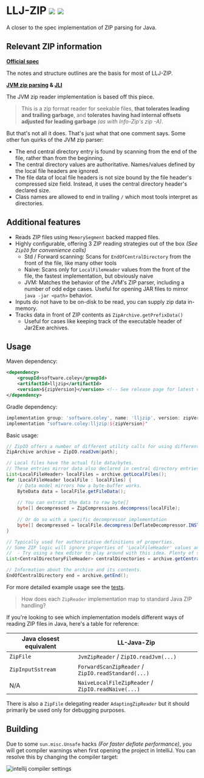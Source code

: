 # LLJ-ZIP [![](https://jitpack.io/v/Col-E/LL-Java-Zip.svg)](https://jitpack.io/#Col-E/LL-Java-Zip) ![](https://github.com/Col-E/LL-Java-Zip/actions/workflows/display_test_results.yml/badge.svg)


A closer to the spec implementation of ZIP parsing for Java.

## Relevant ZIP information
 
**[Official spec](https://pkware.cachefly.net/webdocs/casestudies/APPNOTE.TXT)**

The notes and structure outlines are the basis for most of LLJ-ZIP.

**[JVM zip parsing](https://github.com/openjdk/jdk/tree/6701eba736ac51db4b0d0d7db6c7bdd4ae8a1c16/src/java.base/share/native/libzip) & [JLI](https://github.com/openjdk/jdk/blob/739769c8fc4b496f08a92225a12d07414537b6c0/src/java.base/share/native/libjli/parse_manifest.c#L120)**

The JVM zip reader implementation is based off this piece.

> This is a zip format reader for seekable files, **that tolerates leading and trailing garbage**, 
> and **tolerates having had internal offsets adjusted for leading garbage** _(as with Info-Zip's zip -A)_.

But that's not all it does. That's just what that one comment says. Some other fun quirks of the JVM zip parser:

- The end central directory entry is found by scanning from the end of the file, rather than from the beginning.
- The central directory values are authoritative. Names/values defined by the local file headers are ignored.
- The file data of local file headers is not size bound by the file header's compressed size field. Instead, it uses the central directory header's declared size.
- Class names are allowed to end in trailing `/` which most tools interpret as directories.

## Additional features

- Reads ZIP files using `MemorySegment` backed mapped files.
- Highly configurable, offering 3 ZIP reading strategies out of the box _(See `ZipIO` for convenience calls)_
    - Std / Forward scanning: Scans for `EndOfCentralDirectory` from the front of the file, like many other tools
    - Naive: Scans only for `LocalFileHeader` values from the front of the file, the fastest implementation, but obviously naive
    - JVM: Matches the behavior of the JVM's ZIP parser, including a number of odd edge cases. Useful for opening JAR files to mirror `java -jar <path>` behavior.
- Inputs do not have to be on-disk to be read, you can supply zip data in-memory.
- Tracks data in front of ZIP contents as `ZipArchive.getPrefixData()`
    - Useful for cases like keeping track of the executable header of Jar2Exe archives.

## Usage

Maven dependency:
```xml
<dependency>
    <groupId>software.coley</groupId>
    <artifactId>lljzip</artifactId>
    <version>${zipVersion}</version> <!-- See release page for latest version -->
</dependency>
```

Gradle dependency:
```groovy
implementation group: 'software.coley', name: 'lljzip', version: zipVersion
implementation "software.coley:lljzip:${zipVersion}"
```

Basic usage:
```java
// ZipIO offers a number of different utility calls for using different ZipReader implementations
ZipArchive archive = ZipIO.readJvm(path);

// Local files have the actual file data/bytes.
// These entries mirror data also declared in central directory entries.
List<LocalFileHeader> localFiles = archive.getLocalFiles();
for (LocalFileHeader localFile : localFiles) {
    // Data model mirrors how a byte-buffer works.
    ByteData data = localFile.getFileData();
    
    // You can extract the data to raw byte[]
    byte[] decompressed = ZipCompressions.decompress(localFile);
    
    // Or do so with a specific decompressor implementation
    byte[] decompressed = localFile.decompress(DeflateDecompressor.INSTANCE);
}

// Typically used for authoritative definitions of properties.
// Some ZIP logic will ignore properties of 'LocalFileHeader' values and use these instead.
//  - Try using a hex editor to play around with this idea. Plenty of samples in the test cases to look at.
List<CentralDirectoryFileHeader> centralDirectories = archive.getCentralDirectories();

// Information about the archive and its contents.
EndOfCentralDirectory end = archive.getEnd();
```

For more detailed example usage see the [tests](src/test/java/software/coley/lljzip).

> How does each `ZipReader` implementation map to standard Java ZIP handling?

If you're looking to see which implementation models different ways of reading ZIP files in Java, here's a table for reference:

| Java closest equivalent | LL-Java-Zip                                        |
|-------------------------|----------------------------------------------------|
| `ZipFile`               | `JvmZipReader` / `ZipIO.readJvm(...)`              |
| `ZipInputSstream`       | `ForwardScanZipReader` / `ZipIO.readStandard(...)` |
| N/A                     | `NaiveLocalFileZipReader` / `ZipIO.readNaive(...)` |

There is also a `ZipFile` delegating reader `AdaptingZipReader` but it should primarily be used only for debugging purposes.

## Building

Due to some `sun.misc.Unsafe` hacks _(For faster deflate performance)_, you will get compiler warnings when first opening the project in IntelliJ.
You can resolve this by changing the compiler target:

![intellij compiler settings](docs/compiler-settings.png)